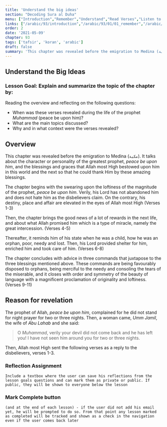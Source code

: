 ```yaml
---
title: 'Understand the big ideas'
section: "Decoding Sura al Duha"
menu: ["Introduction","Remember","Understand","Read Verses","Listen to Verses","Apply the Verses","Reflect on the Verses"]
links: ["/arabic/93/introduction","/arabic/93/01/01_remember","/arabic/93/01/02_understand","/arabic/93/02/01_read-verses","/arabic/93/02/02_listen-verses","/arabic/93/02/03_apply-verses","/arabic/93/03/01_reflect-verses"]
order: 2
date: '2021-05-09'
chapter: 93
tags: ['tafsir', 'koran', 'arabic']
draft: false
summary: 'This chapter was revealed before the emigration to Medina (مكية). It talks about the character/personality of the greatest prophet, peace be upon him, and the blessings and graces that Allah most High bestowed upon him in this world and the next so that he could thank Him by these amazing blessings.'
---
```


## Understand the Big Ideas
### Lesson Goal: Explain and summarize the topic of the chapter by:
Reading the overview and reflecting on the following questions:
- When was these verses revealed during the life of the prophet *Muhammad* (peace be upon him)?
- What are the main topics discussed?
- Why and in what context were the verses revealed?

## Overview

This chapter was revealed before the emigration to Medina (`مكية`). It talks about the character or personality of the greatest prophet, *peace be upon him*, and the blessings and graces that Allah most High bestowed upon him in this world and the next so that he could thank Him by these amazing blessings.

The chapter begins with the swearing upon the loftiness of the magnitude of the prophet, *peace be upon him*. Verily, his Lord has not abandoned him and does not hate him as the disbelievers claim. On the contrary, his destiny, place and affair are elevated in the eyes of Allah most High (Verses 1-3)

Then, the chapter brings the good news of a lot of rewards in the next life, and about what Allah promised him which is a type of miracle, namely the great intercession. (Verses 4-5)

Thereafter, it reminds him of his state when he was a child, how he was an orphan, poor, needy and lost. Then, his Lord provided shelter for him, enriched him and took care of him. (Verses 6-8)

The chapter concludes with advice in three commands that juxtapose to the three blessings mentioned above. These commands are being favourably disposed to orphans, being merciful to the needy and consoling the tears of the miserable, and it closes with order and symmetry of the beauty of language with a magnificent proclamation of originality and loftiness. (Verses 9-11)

## Reason for revelation

The prophet of Allah, *peace be upon him*, complained for he did not stand for night prayer for two or three nights. Then, a woman came, *Umm Jamil*, the wife of *Abu Lahab* and she said:

> O *Muhammad*, verily your devil did not come back and he has left you! I have not seen him around you for two or three nights. 

Then, Allah most High sent the following verses as a reply to the disbelievers, verses 1-3.

### Reflection Assignment

`Include a textbox where the user can save his reflections from the lesson goals questions and can mark them as private or public. If public, they will be shown to everyone below the lesson`

### Mark Complete button

`(and at the end of each lesson) - if the user did not add his email yet, he will be prompted to do so. From that point any lesson marked as completed will be tracked and shown as a check in the navigation even if the user comes back later`